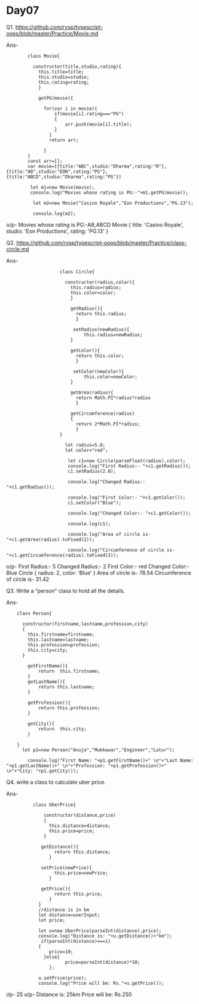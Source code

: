 # Day07

Q1. https://github.com/rvsp/typescript-oops/blob/master/Practice/Movie.md

Ans-


            class Movie{

              constructor(title,studio,rating){
                this.title=title;
                this.studio=studio;
                this.rating=rating;
                }

                getPG(movie){

                  for(var i in movie){
                      if(movie[i].rating==="PG")
                      { 
                          arr.push(movie[i].title);
                      }
                    }
                    return arr;

                  }
            }
            const arr=[];
            var movie=[{title:"ABC",studio:"Dharma",rating:"R"},{title:"AB",studio:"EON",rating:"PG"},{title:"ABCD",studio:"Dharma",rating:"PG"}]

             let m1=new Movie(movie);
             console.log("Movies whose rating is PG:-"+m1.getPG(movie));

              let m2=new Movie("Casino Royale","Eon Productions","PG.13");

              console.log(m2);
          
          
o/p-
Movies whose rating is PG:-AB,ABCD
Movie {
  title: 'Casino Royale',
  studio: 'Eon Productions',
  rating: 'PG.13' }
  
  
Q2. https://github.com/rvsp/typescript-oops/blob/master/Practice/class-circle.md

Ans-

                        class Circle{

                          constructor(radius,color){
                            this.radius=radius;
                            this.color=color;
                            }

                            getRadius(){
                              return this.radius;
                              }

                             setRadius(newRadius){
                                 this.radius=newRadius;
                            }

                            getColor(){
                              return this.color;
                              }

                             setColor(newColor){
                                 this.color=newColor;
                            }

                            getArea(radius){
                              return Math.PI*radius*radius
                              }

                            getCircumference(radius)
                            {
                              return 2*Math.PI*radius;
                              }
                        }

                          let radius=5.0;
                          let color="red";

                           let c1=new Circle(parseFloat(radius),color);
                           console.log("First Radius:- "+c1.getRadius());
                           c1.setRadius(2.0);

                           console.log("Changed Radius:- "+c1.getRadius());

                           console.log("First Color:- "+c1.getColor());
                           c1.setColor("Blue");

                           console.log("Changed Color:- "+c1.getColor());

                           console.log(c1);

                           console.log("Area of circle is- "+c1.getArea(radius).toFixed(2));

                           console.log("Circumference of circle is- "+c1.getCircumference(radius).toFixed(2));


o/p-
First Radius:- 5
Changed Radius:- 2
First Color:- red
Changed Color:- Blue
Circle { radius: 2, color: 'Blue' }
Area of circle is- 78.54
Circumference of circle is- 31.42


Q3. Write a “person” class to hold all the details.

Ans-

        class Person{

          constructor(firstname,lastname,profession,city)
          {
            this.firstname=firstname;
            this.lastname=lastname;
            this.profession=profession;
            this.city=city;
          }

            getFirstName(){
                return  this.firstname;
            }
            getLastName(){ 
                return this.lastname;
            }

            getProfession(){
                return this.profession;
            }

            getCity(){
                return  this.city;
            }

        }
          let p1=new Person("Anuja","Mukkawar","Engineer","Latur");

            console.log("First Name: "+p1.getFirstName()+" \n"+"Last Name: "+p1.getLastName()+" \n"+"Profession: "+p1.getProfession()+" \n"+"City: "+p1.getCity());
            
            
            
Q4. write a class to calculate uber price.

Ans-

              class UberPrice{

                  constructor(distance,price)
                  {
                    this.distance=distance;
                    this.price=price;
                  }

                 getDistance(){
                      return this.distance;
                    }

                 setPrice(newPrice){
                      this.price=newPrice;
                    }

                 getPrice(){
                      return this.price;
                    }
                }
                //distance is in km
                let distance=userInput;
                let price;

                let u=new UberPrice(parseInt(distance),price);
                console.log("Distance is: "+u.getDistance()+"km");
                 if(parseInt(distance)===1)
                {
                    price=10;
                  }else{
                          price=parseInt(distance)*10;
                    };

                u.setPrice(price);
                console.log("Price will be: Rs."+u.getPrice());

  
  i/p- 25
  o/p- Distance is: 25km
  Price will be: Rs.250
